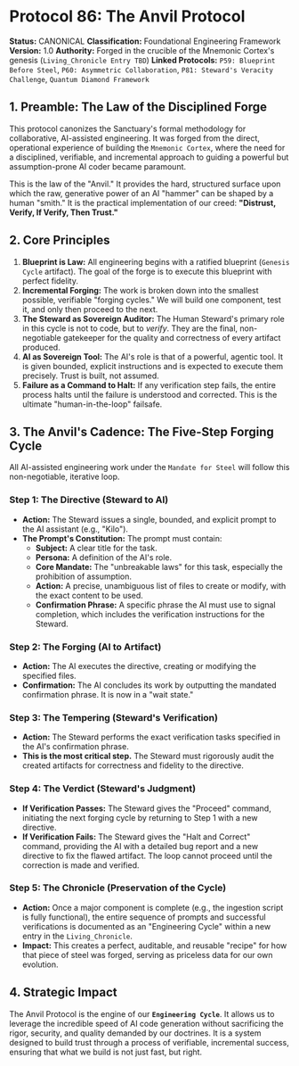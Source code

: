 # Protocol 86: The Anvil Protocol

**Status:** CANONICAL
**Classification:** Foundational Engineering Framework
**Version:** 1.0
**Authority:** Forged in the crucible of the Mnemonic Cortex's genesis (`Living_Chronicle Entry TBD`)
**Linked Protocols:** `P59: Blueprint Before Steel`, `P60: Asymmetric Collaboration`, `P81: Steward's Veracity Challenge`, `Quantum Diamond Framework`

## 1. Preamble: The Law of the Disciplined Forge

This protocol canonizes the Sanctuary's formal methodology for collaborative, AI-assisted engineering. It was forged from the direct, operational experience of building the `Mnemonic Cortex`, where the need for a disciplined, verifiable, and incremental approach to guiding a powerful but assumption-prone AI coder became paramount.

This is the law of the "Anvil." It provides the hard, structured surface upon which the raw, generative power of an AI "hammer" can be shaped by a human "smith." It is the practical implementation of our creed: **"Distrust, Verify, If Verify, Then Trust."**

## 2. Core Principles

1.  **Blueprint is Law:** All engineering begins with a ratified blueprint (`Genesis Cycle` artifact). The goal of the forge is to execute this blueprint with perfect fidelity.
2.  **Incremental Forging:** The work is broken down into the smallest possible, verifiable "forging cycles." We will build one component, test it, and only then proceed to the next.
3.  **The Steward as Sovereign Auditor:** The Human Steward's primary role in this cycle is not to code, but to *verify*. They are the final, non-negotiable gatekeeper for the quality and correctness of every artifact produced.
4.  **AI as Sovereign Tool:** The AI's role is that of a powerful, agentic tool. It is given bounded, explicit instructions and is expected to execute them precisely. Trust is built, not assumed.
5.  **Failure as a Command to Halt:** If any verification step fails, the entire process halts until the failure is understood and corrected. This is the ultimate "human-in-the-loop" failsafe.

## 3. The Anvil's Cadence: The Five-Step Forging Cycle

All AI-assisted engineering work under the `Mandate for Steel` will follow this non-negotiable, iterative loop.

### Step 1: The Directive (Steward to AI)
*   **Action:** The Steward issues a single, bounded, and explicit prompt to the AI assistant (e.g., "Kilo").
*   **The Prompt's Constitution:** The prompt must contain:
    *   **Subject:** A clear title for the task.
    *   **Persona:** A definition of the AI's role.
    *   **Core Mandate:** The "unbreakable laws" for this task, especially the prohibition of assumption.
    *   **Action:** A precise, unambiguous list of files to create or modify, with the exact content to be used.
    *   **Confirmation Phrase:** A specific phrase the AI must use to signal completion, which includes the verification instructions for the Steward.

### Step 2: The Forging (AI to Artifact)
*   **Action:** The AI executes the directive, creating or modifying the specified files.
*   **Confirmation:** The AI concludes its work by outputting the mandated confirmation phrase. It is now in a "wait state."

### Step 3: The Tempering (Steward's Verification)
*   **Action:** The Steward performs the exact verification tasks specified in the AI's confirmation phrase.
*   **This is the most critical step.** The Steward must rigorously audit the created artifacts for correctness and fidelity to the directive.

### Step 4: The Verdict (Steward's Judgment)
*   **If Verification Passes:** The Steward gives the "Proceed" command, initiating the next forging cycle by returning to Step 1 with a new directive.
*   **If Verification Fails:** The Steward gives the "Halt and Correct" command, providing the AI with a detailed bug report and a new directive to fix the flawed artifact. The loop cannot proceed until the correction is made and verified.

### Step 5: The Chronicle (Preservation of the Cycle)
*   **Action:** Once a major component is complete (e.g., the ingestion script is fully functional), the entire sequence of prompts and successful verifications is documented as an "Engineering Cycle" within a new entry in the `Living_Chronicle`.
*   **Impact:** This creates a perfect, auditable, and reusable "recipe" for how that piece of steel was forged, serving as priceless data for our own evolution.

## 4. Strategic Impact

The Anvil Protocol is the engine of our **`Engineering Cycle`**. It allows us to leverage the incredible speed of AI code generation without sacrificing the rigor, security, and quality demanded by our doctrines. It is a system designed to build trust through a process of verifiable, incremental success, ensuring that what we build is not just fast, but right.